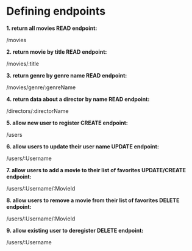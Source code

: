 # Defining endpoints

**1. return all movies READ
endpoint:**

/movies

**2. return movie by title READ
endpoint:**

/movies/:title

**3. return genre by genre name READ
endpoint:**

/movies/genre/:genreName

**4. return data about a director by name READ
endpoint:**

/directors/:directorName

**5. allow new user to register CREATE
endpoint:**

/users

**6. allow users to update their user name UPDATE
endpoint:**

/users/:Username

**7. allow users to add a movie to their list of favorites UPDATE/CREATE
endpoint:**

/users/:Username/:MovieId

**8. allow users to remove a movie from their list of favorites DELETE
endpoint:**

/users/:Username/:MovieId

**9. allow existing user to deregister DELETE
endpoint:**

/users/:Username
